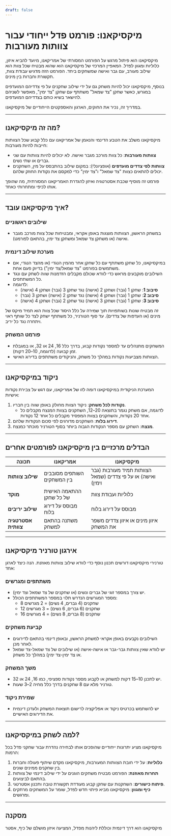 ```yaml
---
draft: false
---
```

# מיקסיקאנו: פורמט פדל ייחודי עבור צוותות מעורבות

מיקסיקאנו הוא פיתול מרגש על הפורמט המסורתי של אמריקאנו, מיועד להביא איזון, כלוליות ומגוון לפדל. המאפיין המרכזי של מיקסיקאנו הוא שהוא מבטיח שכל צוות הוא שילוב מעורב, עם גבר ואישה שמשחקים ביחד. הפורמט הזה מדגיש עבודת צוות, תקשורת וחברות בין מינים.

בנוסף, מיקסיקאנו יכול להיות משחק גם על ידי שילוב שחקנים על פי צדדיהם המועדפים במגרש, כאשר שחקן "צד שמאל" משתתף עם שחקן "צד ימין", מאפשר לשניהם להישאר בשיא כוחם בצדדיהם המועדפים.

במדריך זה, נכיר את החוקים, הארגון והאספקטים הייחודיים של מיקסיקאנו.

---

## **מה זה מיקסיקאנו?**

מיקסיקאנו משלב את הטבע הדינמי והנאמן של אמריקאנו עם כלל קבוע שכל הצוותות חייבות להיות מעורבות:
- **צוותות מעורבות**: כל צוות מורכב מגבר ואישה. לא יכולים להיות צוותות עם שני גברים או שתי נשים.
- **צוותות לפי צדדים מועדפים** (אופציונלי): במקום שילוב בהתבסס על מין, השחקנים יכולים להתאים כצוות "צד שמאל" ו"צד ימין" כדי למקסם את נקודות החוזק שלהם.

פורמט זה מוסיף שכבת אסטרטגיה ואיזון להגדרת האמריקאנו המסורתית, מה שהופך אותו לכיפי ומתחרותי כאחד.

---

## **איך מיקסיקאנו עובד?**

### **שילובים ראשוניים**
- במשחק הראשון, הצוותות מוצגות באופן אקראי, ומבטיחות שכל צוות מורכב מגבר ואישה (או משחקן צד שמאל ומשחקן צד ימין, בהתאם לפורמט).

### **מערכת שילוב דינמית**
- במיקסיקאנו, כל שחקן משתתף עם כל שחקן אחר מהמין הנגדי (או מהצד הנגדי, אם משתמשים בפורמט "צד שמאל/צד ימין") בדיוק פעם אחת.
- השילובים מוקבעים מראש כדי לוודא שכולם מקבלים הזדמנות שווה לשחק עם ונגד כל המשתתפים.
- לדוגמה:
  - **סיבוב 1**: שחקן 1 (גבר) ושחקן 2 (אישה) נגד שחקן 3 (גבר) ושחקן 4 (אישה)
  - **סיבוב 2**: שחקן 1 (גבר) ושחקן 4 (אישה) נגד שחקן 2 (אישה) ושחקן 3 (גבר)
  - **סיבוב 3**: שחקן 1 (גבר) ושחקן 3 (אישה) נגד שחקן 2 (גבר) ושחקן 4 (אישה)

זה מבטיח שונות בשותפויות תוך שמירה על כלל היסוד שכל צוות הוא תמיד מיקס של מינים (או העדפות של צדדים). עד סוף הטורניר, כל משתתף ישחק לצד כל שותף ראוי ויתחרה נגד כל יריב.

### **פורמט המשחק**
- המשחקים מתנהלים עד למספר נקודות קבוע, בדרך כלל 16, 24 או 32, או במגבלת זמן קבועה (לדוגמה, 10–20 דקות).
- הצוותות מצביעות נקודות במהלך כל משחק, והניקודים משתתפים בדירוג האישי.

---

## **ניקוד במיקסיקאנו**

המערכת הניקודית במיקסיקאנו דומה לזו של אמריקאנו, עם דגש על צבירת נקודות אישיות:

1. **נקודות לכל משחק**: ניקוד הצוות מחולק באופן שווה בין חבריו.
   - לדוגמה, אם משחק נגמר בתוצאה 20–12, השחקנים בצוות המנצח מקבלים כל אחד 20 נקודות, והשחקנים בצוות המפסיד מקבלים כל אחד 12 נקודות.
2. **דירוג בלוח**: השחקנים מדורגים לפי סכום הנקודות שלהם.
3. **מנצח**: השחקן עם מספר הנקודות הגבוה ביותר בסוף הטורניר מוכתר כמנצח.

---

## **הבדלים מרכזיים בין מיקסיקאנו לפורמטים אחרים**

| **תכונה**              | **אמריקאנו**                                  | **מיקסיקאנו**                                    |
|---------------------------|-----------------------------------------------|------------------------------------------------|
| **שילוב צוותות**         | השותפים מסובבים בין המשחקים               | הצוותות תמיד מעורבות (גבר ואישה) או על פי צדדים (שמאל וימין) |
| **מוקד**                 | ההתאמה האישית של כל שחקן                    | כלוליות ועבודת צוות                         |
| **שילוב יריבים**      | מבוסס על דירוג בלוח                        | מבוסס על דירוג בלוח                         |
| **אסטרטגיה צוותית**         | משתנה בהתאם למשחק                         | איזון מינים או איזון צדדים משפר את המשחק   |

---

## **אירגון טורניר מיקסיקאנו**

טורנירי מיקסיקאנו דורשים תכנון נוסף כדי לוודא שילוב צוותות מאוזנת. הנה כיצד לארגן אחד:

### **משתתפים ומגרשים**
- יש צורך במספר זוגי של גברים ונשים (או שחקנים של צד שמאל וצד ימין).
- מספר המגרשים הנדרש תלוי במספר המשתתפים הכולל:
  - 8 שחקנים (4 גברים, 4 נשים) = 2 מגרשים
  - 12 שחקנים (6 גברים, 6 נשים) = 3 מגרשים
  - 16 שחקנים (8 גברים, 8 נשים) = 4 מגרשים

### **קביעת משחקים**
- השילובים נקבעים באופן אקראי למשחק הראשון, ובאופן דינמי בהתאם לדירוגים לאחר מכן.
- יש לוודא שאין צוותות גבר-גבר או אישה-אישה (או שילובים של צד שמאל-צד שמאל או צד ימין-צד ימין) במהלך כל משחק.

### **משך המשחק**
- יש לתכנן 10–15 דקות למשחק או לקבוע מספר נקודות ספציפי, כמו 16, 24 או 32.
- טורניר מלא עם 8 שחקנים בדרך כלל מחיה 2–3 שעות.

### **שמירת ניקוד**
- יש להשתמש בכרטיס ניקוד או אפליקציה לרישום תוצאות המשחק ולעדכן דינמית את הדירוגים האישיים.

---

## **למה לשחק במיקסיקאנו?**

מיקסיקאנו מציע יתרונות ייחודיים שהופכים אותו לבחירה נהדרת עבור שחקני פדל בכל הרמות:

1. **כלוליות**: על ידי חובת הצוותות המעורבות, מיקסיקאנו מקדם שיתוף פעולה וחברות בין שחקנים ממינים שונים.
2. **תחרות מאוזנת**: הפורמט מבטיח משחקים הוגנים על ידי שילוב דינמי של צוותות בהתאם לביצועים.
3. **פיתוח כישורים**: השחקנות עם שחקן קבוע מעודדת תקשורת טובה ותכנון אסטרטגי.
4. **כיף ומגוון**: מיקסיקאנו מביא פיתוי חדש לפדל, שומר על המשחקים מרתקים ומרגשים.

---

## **מסקנה**

מיקסיקאנו הוא דרך דינמית וכוללת ליהנות מפדל, המציעה איזון מושלם של כיף, אסטר